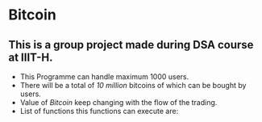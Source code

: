 # Bitcoin
## This is a group project made during DSA course at IIIT-H.  
- This Programme can handle maximum 1000 users.   
- There will be a total of *10 million* bitcoins of which can be bought by users.   
- Value of *Bitcoin* keep changing with the flow of the trading.   
- List of functions this functions can execute are:  